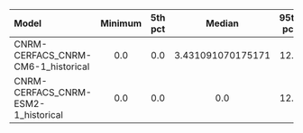 Model | Minimum | 5th pct | Median | 95th pct | Maximum
 :-- |  :--:  |  :--:  |  :--:  |  :--:  |  :--: 
CNRM-CERFACS_CNRM-CM6-1_historical | 0.0 | 0.0 | 3.431091070175171 | 12.0 | 12.0
CNRM-CERFACS_CNRM-ESM2-1_historical | 0.0 | 0.0 | 0.0 | 12.0 | 12.0
